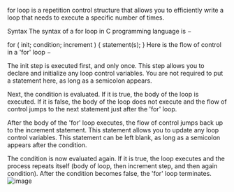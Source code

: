   for loop is a repetition control structure that allows you to efficiently write a loop that needs to execute a specific number of times.

Syntax
The syntax of a for loop in C programming language is −

for ( init; condition; increment ) {
   statement(s);
}
Here is the flow of control in a 'for' loop −

The init step is executed first, and only once. This step allows you to declare and initialize any loop control variables. You are not required to put a statement here, as long as a semicolon appears.

Next, the condition is evaluated. If it is true, the body of the loop is executed. If it is false, the body of the loop does not execute and the flow of control jumps to the next statement just after the 'for' loop.

After the body of the 'for' loop executes, the flow of control jumps back up to the increment statement. This statement allows you to update any loop control variables. This statement can be left blank, as long as a semicolon appears after the condition.

The condition is now evaluated again. If it is true, the loop executes and the process repeats itself (body of loop, then increment step, and then again condition). After the condition becomes false, the 'for' loop terminates.
![image](https://user-images.githubusercontent.com/125429673/234372593-f4e43206-0fc1-4bb4-9231-832db724976c.png)
